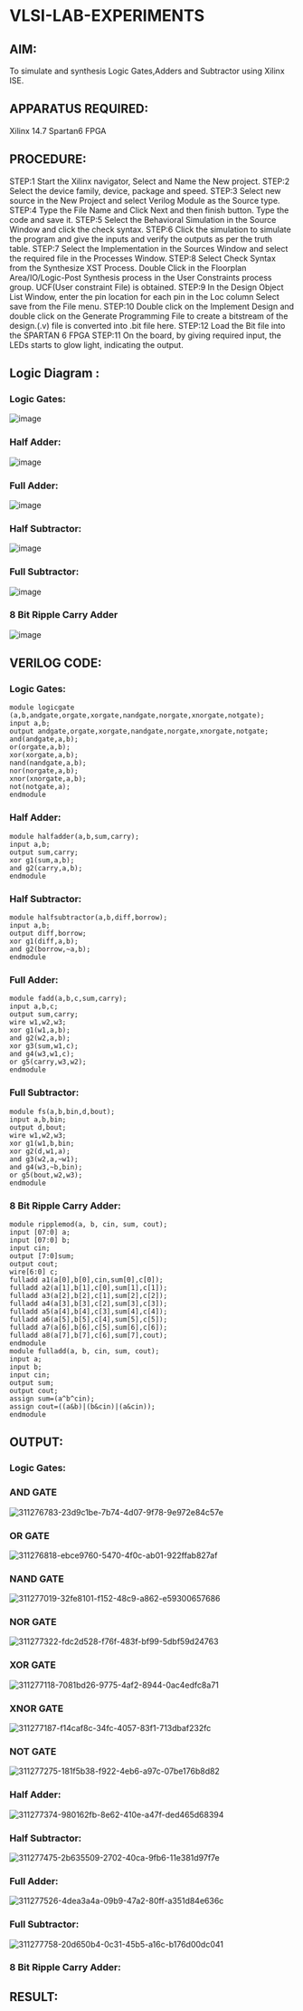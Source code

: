 # VLSI-LAB-EXPERIMENTS
## AIM:
To simulate and synthesis Logic Gates,Adders and Subtractor using Xilinx ISE.

## APPARATUS REQUIRED:
Xilinx 14.7 Spartan6 FPGA

## PROCEDURE:
STEP:1 Start the Xilinx navigator, Select and Name the New project. STEP:2 Select the device family, device, package and speed. STEP:3 Select new source in the New Project and select Verilog Module as the Source type. STEP:4 Type the File Name and Click Next and then finish button. Type the code and save it. STEP:5 Select the Behavioral Simulation in the Source Window and click the check syntax. STEP:6 Click the simulation to simulate the program and give the inputs and verify the outputs as per the truth table. STEP:7 Select the Implementation in the Sources Window and select the required file in the Processes Window. STEP:8 Select Check Syntax from the Synthesize XST Process. Double Click in the Floorplan Area/IO/Logic-Post Synthesis process in the User Constraints process group. UCF(User constraint File) is obtained. STEP:9 In the Design Object List Window, enter the pin location for each pin in the Loc column Select save from the File menu. STEP:10 Double click on the Implement Design and double click on the Generate Programming File to create a bitstream of the design.(.v) file is converted into .bit file here. STEP:12 Load the Bit file into the SPARTAN 6 FPGA STEP:11 On the board, by giving required input, the LEDs starts to glow light, indicating the output.

## Logic Diagram :

### Logic Gates:
![image](https://github.com/navaneethans/VLSI-LAB-EXPERIMENTS/assets/6987778/ee17970c-3ac9-4603-881b-88e2825f41a4)


### Half Adder:

![image](https://github.com/navaneethans/VLSI-LAB-EXPERIMENTS/assets/6987778/0e1ecb96-0c25-4556-832b-aeeedfdfe7b9)


### Full Adder:

![image](https://github.com/navaneethans/VLSI-LAB-EXPERIMENTS/assets/6987778/9bb3964c-438f-469d-a3de-c1cca6f323fb)


### Half Subtractor:

![image](https://github.com/navaneethans/VLSI-LAB-EXPERIMENTS/assets/6987778/731470b7-eb4e-49f8-8bb7-2994052a7184)



### Full Subtractor:

![image](https://github.com/navaneethans/VLSI-LAB-EXPERIMENTS/assets/6987778/d66f874b-c1f2-44b3-a035-7149b56430c1)



### 8 Bit Ripple Carry Adder

![image](https://github.com/navaneethans/VLSI-LAB-EXPERIMENTS/assets/6987778/7385a408-40a5-4203-8050-b72818622d79)



## VERILOG CODE:

### Logic Gates:
```
module logicgate (a,b,andgate,orgate,xorgate,nandgate,norgate,xnorgate,notgate);
input a,b;  
output andgate,orgate,xorgate,nandgate,norgate,xnorgate,notgate;
and(andgate,a,b);
or(orgate,a,b);
xor(xorgate,a,b);
nand(nandgate,a,b); 
nor(norgate,a,b);
xnor(xnorgate,a,b);
not(notgate,a);
endmodule
```
### Half Adder:
```
module halfadder(a,b,sum,carry);
input a,b;
output sum,carry;
xor g1(sum,a,b);
and g2(carry,a,b);
endmodule
```
### Half Subtractor:
```
module halfsubtractor(a,b,diff,borrow);
input a,b;
output diff,borrow;
xor g1(diff,a,b);
and g2(borrow,~a,b);
endmodule
```
### Full Adder:
```
module fadd(a,b,c,sum,carry);
input a,b,c;
output sum,carry;
wire w1,w2,w3;
xor g1(w1,a,b);
and g2(w2,a,b);
xor g3(sum,w1,c);
and g4(w3,w1,c);
or g5(carry,w3,w2);
endmodule
```
### Full Subtractor:
```
module fs(a,b,bin,d,bout);
input a,b,bin; 
output d,bout;
wire w1,w2,w3;
xor g1(w1,b,bin; 
xor g2(d,w1,a);
and g3(w2,a,~w1);
and g4(w3,~b,bin);
or g5(bout,w2,w3);
endmodule
```
### 8 Bit Ripple Carry Adder:
```
module ripplemod(a, b, cin, sum, cout);
input [07:0] a;
input [07:0] b;
input cin;
output [7:0]sum;
output cout;
wire[6:0] c;
fulladd a1(a[0],b[0],cin,sum[0],c[0]);
fulladd a2(a[1],b[1],c[0],sum[1],c[1]);
fulladd a3(a[2],b[2],c[1],sum[2],c[2]);
fulladd a4(a[3],b[3],c[2],sum[3],c[3]);
fulladd a5(a[4],b[4],c[3],sum[4],c[4]);
fulladd a6(a[5],b[5],c[4],sum[5],c[5]);
fulladd a7(a[6],b[6],c[5],sum[6],c[6]);
fulladd a8(a[7],b[7],c[6],sum[7],cout);
endmodule
module fulladd(a, b, cin, sum, cout);
input a;
input b;
input cin;
output sum;
output cout;
assign sum=(a^b^cin);
assign cout=((a&b)|(b&cin)|(a&cin));
endmodule
```
## OUTPUT:
### Logic Gates:
### AND GATE
![311276783-23d9c1be-7b74-4d07-9f78-9e972e84c57e](https://github.com/vignesh7605/VLSI-LAB-EXP-1/assets/160568690/c31d736b-bfc7-4b3b-89b3-1ed540b0836f)

### OR GATE
![311276818-ebce9760-5470-4f0c-ab01-922ffab827af](https://github.com/vignesh7605/VLSI-LAB-EXP-1/assets/160568690/61171432-0d3c-4bf0-a67b-bccf23aad72d)


### NAND GATE
![311277019-32fe8101-f152-48c9-a862-e59300657686](https://github.com/vignesh7605/VLSI-LAB-EXP-1/assets/160568690/a6a07628-0ddc-474b-a58d-70c83eb5aec7)


### NOR GATE

![311277322-fdc2d528-f76f-483f-bf99-5dbf59d24763](https://github.com/vignesh7605/VLSI-LAB-EXP-1/assets/160568690/ec349283-ef74-4009-bf52-835894f723c7)

### XOR GATE
![311277118-7081bd26-9775-4af2-8944-0ac4edfc8a71](https://github.com/vignesh7605/VLSI-LAB-EXP-1/assets/160568690/94ca2621-976b-46b6-b64e-58f14d35680d)


### XNOR GATE
![311277187-f14caf8c-34fc-4057-83f1-713dbaf232fc](https://github.com/vignesh7605/VLSI-LAB-EXP-1/assets/160568690/127a26bc-2762-41f7-af21-a9eb0d9791bd)


### NOT GATE
![311277275-181f5b38-f922-4eb6-a97c-07be176b8d82](https://github.com/vignesh7605/VLSI-LAB-EXP-1/assets/160568690/a64a66e8-eefd-45b1-bf00-1d0edfc5b956)


### Half Adder:
![311277374-980162fb-8e62-410e-a47f-ded465d68394](https://github.com/vignesh7605/VLSI-LAB-EXP-1/assets/160568690/cb67697a-0561-4c36-a7d4-99c0b889e710)


### Half Subtractor:
![311277475-2b635509-2702-40ca-9fb6-11e381d97f7e](https://github.com/vignesh7605/VLSI-LAB-EXP-1/assets/160568690/c8054638-67f1-4f2f-9109-eaa10bdbb750)


### Full Adder:
![311277526-4dea3a4a-09b9-47a2-80ff-a351d84e636c](https://github.com/vignesh7605/VLSI-LAB-EXP-1/assets/160568690/73ecbae5-418a-474b-8c86-fe92088a9be0)


### Full Subtractor:
![311277758-20d650b4-0c31-45b5-a16c-b176d00dc041](https://github.com/vignesh7605/VLSI-LAB-EXP-1/assets/160568690/29805ff8-d275-4daa-85a7-185769df03ae)


### 8 Bit Ripple Carry Adder:

## RESULT:
